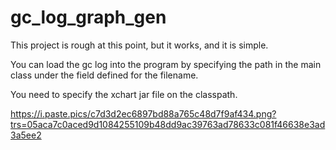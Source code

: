 # gc_log_graph_gen


This project is rough at this point, but it works, and it is simple.

You can load the gc log into the program by specifying the path in the main class under the field defined for the filename.

You need to specify the xchart jar file on the classpath.


https://i.paste.pics/c7d3d2ec6897bd88a765c48d7f9af434.png?trs=05aca7c0aced9d1084255109b48dd9ac39763ad78633c081f46638e3ad3a5ee2
